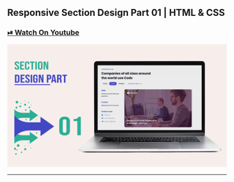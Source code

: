 ## Responsive Section Design Part 01 | HTML & CSS

### [⏯ Watch On Youtube]()

![thumbnail](thumbnail.png)

----------